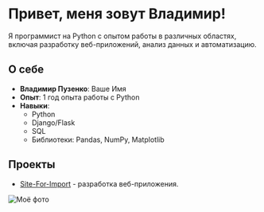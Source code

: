# Привет, меня зовут Владимир!

Я программист на Python с опытом работы в различных областях, включая разработку веб-приложений, анализ данных и автоматизацию.

## О себе

- **Владимир Пузенко**: Ваше Имя
- **Опыт**: 1 год опыта работы с Python
- **Навыки**: 
  - Python
  - Django/Flask
  - SQL
  - Библиотеки: Pandas, NumPy, Matplotlib

## Проекты

- [Site-For-Import](https://github.com/Vladimirrus8/Site-For-Import.git) - разработка веб-приложения.

![Моё фото](<фото Пузенко В.Г..jpg>)